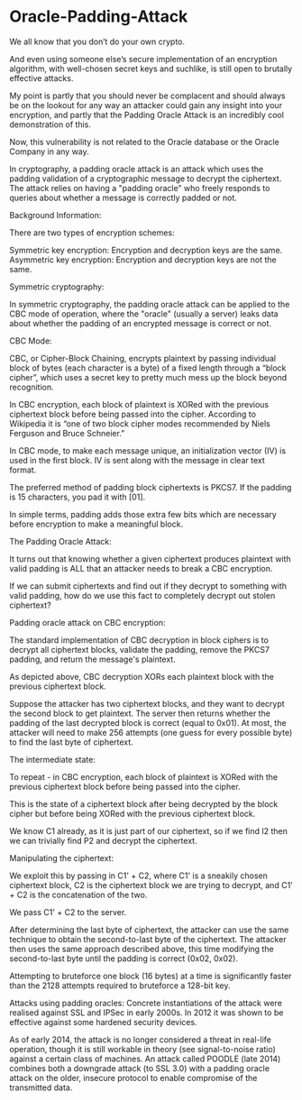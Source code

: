 # Oracle-Padding-Attack

We all know that you don’t do your own crypto.

And even using someone else’s secure implementation of an encryption algorithm, with well-chosen secret keys and suchlike, is still open to brutally effective attacks.

My point is partly that you should never be complacent and should always be on the lookout for any way an attacker could gain any insight into your encryption, and partly that the Padding Oracle Attack is an incredibly cool demonstration of this.

Now, this vulnerability is not related to the Oracle database or the Oracle Company in any way.

In cryptography, a padding oracle attack is an attack which uses the padding validation of a cryptographic message to decrypt the ciphertext. The attack relies on having a "padding oracle" who freely responds to queries about whether a message is correctly padded or not.

Background Information:

There are two types of encryption schemes:

Symmetric key encryption: Encryption and decryption keys are the same.
Asymmetric key encryption: Encryption and decryption keys are not the same.

Symmetric cryptography:

In symmetric cryptography, the padding oracle attack can be applied to the CBC mode of operation, where the "oracle" (usually a server) leaks data about whether the padding of an encrypted message is correct or not. 

CBC Mode:

CBC, or Cipher-Block Chaining, encrypts plaintext by passing individual block of bytes (each character is a byte) of a fixed length through a “block cipher”, which uses a secret key to pretty much mess up the block beyond recognition. 

In CBC encryption, each block of plaintext is XORed with the previous ciphertext block before being passed into the cipher. According to Wikipedia it is “one of two block cipher modes recommended by Niels Ferguson and Bruce Schneier.”

In CBC mode, to make each message unique, an initialization vector (IV) is used in the first block. IV is sent along with the message in clear text format.

The preferred method of padding block ciphertexts is PKCS7. If the padding is 15 characters, you pad it with [01].

In simple terms, padding adds those extra few bits which are necessary before encryption to make a meaningful block.

The Padding Oracle Attack:

It turns out that knowing whether a given ciphertext produces plaintext with valid padding is ALL that an attacker needs to break a CBC encryption.

If we can submit ciphertexts and find out if they decrypt to something with valid padding, how do we use this fact to completely decrypt out stolen ciphertext?

Padding oracle attack on CBC encryption:

The standard implementation of CBC decryption in block ciphers is to decrypt all ciphertext blocks, validate the padding, remove the PKCS7 padding, and return the message's plaintext.

  

As depicted above, CBC decryption XORs each plaintext block with the previous ciphertext block. 

Suppose the attacker has two ciphertext blocks, and they want to decrypt the second block to get plaintext. The server then returns whether the padding of the last decrypted block is correct (equal to 0x01). At most, the attacker will need to make 256 attempts (one guess for every possible byte) to find the last byte of ciphertext. 

The intermediate state:

 

To repeat - in CBC encryption, each block of plaintext is XORed with the previous ciphertext block before being passed into the cipher.

This is the state of a ciphertext block after being decrypted by the block cipher but before being XORed with the previous ciphertext block.

We know C1 already, as it is just part of our ciphertext, so if we find I2 then we can trivially find P2 and decrypt the ciphertext.

 

Manipulating the ciphertext:

We exploit this by passing in C1' + C2, where C1' is a sneakily chosen ciphertext block, C2 is the ciphertext block we are trying to decrypt, and C1' + C2 is the concatenation of the two.

We pass C1' + C2 to the server.

 

After determining the last byte of ciphertext, the attacker can use the same technique to obtain the second-to-last byte of the ciphertext. The attacker then uses the same approach described above, this time modifying the second-to-last byte until the padding is correct (0x02, 0x02).

Attempting to bruteforce one block (16 bytes) at a time is significantly faster than the 2128 attempts required to bruteforce a 128-bit key.

Attacks using padding oracles:
Concrete instantiations of the attack were realised against SSL and IPSec in early 2000s. In 2012 it was shown to be effective against some hardened security devices.

As of early 2014, the attack is no longer considered a threat in real-life operation, though it is still workable in theory (see signal-to-noise ratio) against a certain class of machines. An attack called POODLE (late 2014) combines both a downgrade attack (to SSL 3.0) with a padding oracle attack on the older, insecure protocol to enable compromise of the transmitted data.

